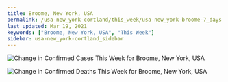 ```yaml
---
title: Broome, New York, USA
permalink: /usa-new_york-cortland/this_week/usa-new_york-broome-7_days.html
last_updated: Mar 19, 2021
keywords: ["Broome, New York, USA", "This Week"]
sidebar: usa-new_york-cortland_sidebar
---
```


![Change in Confirmed Cases This Week for Broome, New York, USA](/covid_tracker/images/graphs/usa-new_york-broome-delta_confirmed-7_days_graph.png)

![Change in Confirmed Deaths This Week for Broome, New York, USA](/covid_tracker/images/graphs/usa-new_york-broome-delta_deaths-7_days_graph.png)
